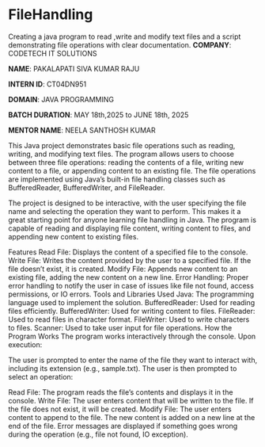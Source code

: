 # FileHandling
Creating  a java program to read ,write and modify text files and a script demonstrating file operations with clear documentation.
**COMPANY**: CODETECH IT SOLUTIONS

**NAME**: PAKALAPATI SIVA KUMAR RAJU

**INTERN ID**: CT04DN951

**DOMAIN**: JAVA PROGRAMMING

**BATCH DURATION**: MAY 18th,2025 to JUNE 18th, 2025

**MENTOR NAME**: NEELA SANTHOSH KUMAR

This Java project demonstrates basic file operations such as reading, writing, and modifying text files. The program allows users to choose between three file operations: reading the contents of a file, writing new content to a file, or appending content to an existing file. The file operations are implemented using Java’s built-in file handling classes such as BufferedReader, BufferedWriter, and FileReader.

The project is designed to be interactive, with the user specifying the file name and selecting the operation they want to perform. This makes it a great starting point for anyone learning file handling in Java. The program is capable of reading and displaying file content, writing content to files, and appending new content to existing files.

Features Read File: Displays the content of a specified file to the console. Write File: Writes the content provided by the user to a specified file. If the file doesn’t exist, it is created. Modify File: Appends new content to an existing file, adding the new content on a new line. Error Handling: Proper error handling to notify the user in case of issues like file not found, access permissions, or IO errors. Tools and Libraries Used Java: The programming language used to implement the solution. BufferedReader: Used for reading files efficiently. BufferedWriter: Used for writing content to files. FileReader: Used to read files in character format. FileWriter: Used to write characters to files. Scanner: Used to take user input for file operations. How the Program Works The program works interactively through the console. Upon execution:

The user is prompted to enter the name of the file they want to interact with, including its extension (e.g., sample.txt). The user is then prompted to select an operation:

Read File: The program reads the file’s contents and displays it in the console.
Write File: The user enters content that will be written to the file. If the file does not exist, it will be created.
Modify File: The user enters content to append to the file. The new content is added on a new line at the end of the file. Error messages are displayed if something goes wrong during the operation (e.g., file not found, IO exception).
